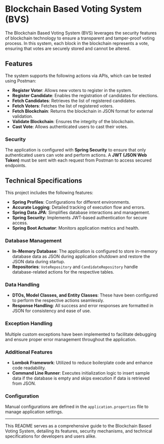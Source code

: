 # Blockchain Based Voting System (BVS)

The Blockchain Based Voting System (BVS) leverages the security features of blockchain technology to ensure a transparent and tamper-proof voting process. In this system, each block in the blockchain represents a vote, ensuring that votes are securely stored and cannot be altered.

## Features

The system supports the following actions via APIs, which can be tested using Postman:

- **Register Voter**: Allows new voters to register in the system.
- **Register Candidate**: Enables the registration of candidates for elections.
- **Fetch Candidates**: Retrieves the list of registered candidates.
- **Fetch Voters**: Fetches the list of registered voters.
- **Fetch Blockchain**: Returns the blockchain in JSON format for external validation.
- **Validate Blockchain**: Ensures the integrity of the blockchain.
- **Cast Vote**: Allows authenticated users to cast their votes.

### Security

The application is configured with **Spring Security** to ensure that only authenticated users can vote and perform actions. A **JWT (JSON Web Token)** must be sent with each request from Postman to access secured endpoints.

## Technical Specifications

This project includes the following features:

- **Spring Profiles**: Configurations for different environments.
- **Accurate Logging**: Detailed tracking of execution flow and errors.
- **Spring Data JPA**: Simplifies database interactions and management.
- **Spring Security**: Implements JWT-based authentication for secure access.
- **Spring Boot Actuator**: Monitors application metrics and health.

### Database Management

- **In-Memory Database**: The application is configured to store in-memory database data as JSON during application shutdown and restore the JSON data during startup.
- **Repositories**: `VoteRepository` and `CandidateRepository` handle database-related actions for the respective tables.

### Data Handling

- **DTOs, Model Classes, and Entity Classes**: These have been configured to perform the respective actions seamlessly.
- **Response Handling**: All success and error responses are formatted in JSON for consistency and ease of use.

### Exception Handling

Multiple custom exceptions have been implemented to facilitate debugging and ensure proper error management throughout the application.

### Additional Features

- **Lombok Framework**: Utilized to reduce boilerplate code and enhance code readability.
- **Command Line Runner**: Executes initialization logic to insert sample data if the database is empty and skips execution if data is retrieved from JSON.

### Configuration

Manual configurations are defined in the `application.properties` file to manage application settings.

---

This README serves as a comprehensive guide to the Blockchain Based Voting System, detailing its features, security mechanisms, and technical specifications for developers and users alike.
